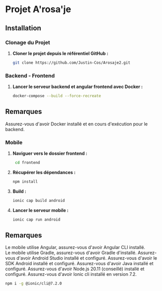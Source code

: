 # Projet A'rosa'je

## Installation

### Clonage du Projet

1. **Cloner le projet depuis le référentiel GitHub :**
   ```bash
   git clone https://github.com/Justin-Cos/Arosaje2.git

### Backend - Frontend
1. **Lancer le serveur backend et angular frontend avec Docker :** 
   ```bash
   docker-compose --build --force-recreate

## Remarques

Assurez-vous d'avoir Docker installé et en cours d'exécution pour le backend.

### Mobile

1. **Naviguer vers le dossier frontend :**
   ```bash
    cd frontend
   
2. **Récupérer les dépendances :**
   ```bash
   npm install

3. **Build  :**
   ```bash
   ionic cap build android

4. **Lancer le serveur mobile  :**
   ```bash
   ionic cap run android 
   
   
## Remarques

Le mobile utilise Angular, assurez-vous d'avoir Angular CLI installé.  
Le mobile utilise Gradle, assurez-vous d'avoir Gradle d'installé.
Assurez-vous d'avoir Android Studio installé et configuré.
Assurez-vous d'avoir le SDK Android installé et configuré.
Assurez-vous d'avoir Java installé et configuré.
Assurez-vous d'avoir Node.js 20.11 (conseillé) installé et configuré.
Assurez-vous d'avoir Ionic cli installé en version 7.2.
   ```bash
   npm i -g @ionic/cli@7.2.0
